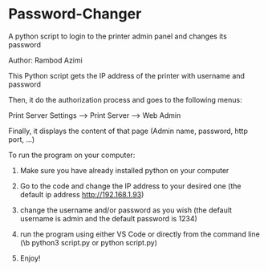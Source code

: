 # Password-Changer
A python script to login to the printer admin panel and changes its password

Author: Rambod Azimi

This Python script gets the IP address of the printer with username and password

Then, it do the authorization process and goes to the following menus:

Print Server Settings --> Print Server --> Web Admin

Finally, it displays the content of that page (Admin name, password, http port, ...)


To run the program on your computer:

1) Make sure you have already installed python on your computer

2) Go to the code and change the IP address to your desired one (the default ip address http://192.168.1.93)

3) change the username and/or password as you wish (the default username is admin and the default password is 1234)

4) run the program using either VS Code or directly from the command line (\b python3 script.py or python script.py)

5) Enjoy!
